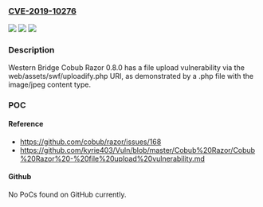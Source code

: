 ### [CVE-2019-10276](https://cve.mitre.org/cgi-bin/cvename.cgi?name=CVE-2019-10276)
![](https://img.shields.io/static/v1?label=Product&message=n%2Fa&color=blue)
![](https://img.shields.io/static/v1?label=Version&message=n%2Fa&color=blue)
![](https://img.shields.io/static/v1?label=Vulnerability&message=n%2Fa&color=brighgreen)

### Description

Western Bridge Cobub Razor 0.8.0 has a file upload vulnerability via the web/assets/swf/uploadify.php URI, as demonstrated by a .php file with the image/jpeg content type.

### POC

#### Reference
- https://github.com/cobub/razor/issues/168
- https://github.com/kyrie403/Vuln/blob/master/Cobub%20Razor/Cobub%20Razor%20-%20file%20upload%20vulnerability.md

#### Github
No PoCs found on GitHub currently.

